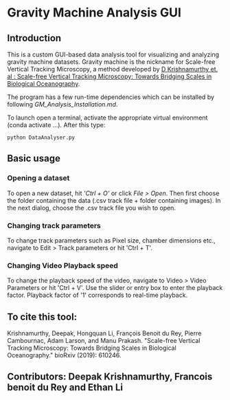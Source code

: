 # Gravity Machine Analysis GUI



## Introduction
This is a custom GUI-based data analysis tool for visualizing and analyzing gravity machine datasets. Gravity machine is the nickname for Scale-free Vertical Tracking Microscopy, a method developed by [D Krishnamurthy et. al : Scale-free Vertical Tracking Microscopy: Towards Bridging Scales in Biological Oceanography](https://doi.org/10.1101/610246). 

The program has a few run-time dependencies which can be installed by following *GM_Analysis_Installation.md*.

To launch open a terminal, activate the appropriate virtual environment (conda activate ...). After this type:
	
	python DataAnalyser.py

## Basic usage

### Opening a dataset
To open a new dataset, hit *'Ctrl + O'* or click *File > Open*. Then first choose the folder containing the data (.csv track file + folder containing images). In the next dialog, choose the .csv track file you wish to open.

### Changing track parameters
To change track parameters such as Pixel size, chamber dimensions etc., navigate to Edit > Track parameters or hit 'Ctrl + T'. 

### Changing Video Playback speed
To change the playback speed of the video, navigate to Video > Video Parameters or hit 'Ctrl + V'. Use the slider or entry box to enter the playback factor. Playback factor of '1' corresponds to real-time playback.


## To cite this tool:

Krishnamurthy, Deepak, Hongquan Li, François Benoit du Rey, Pierre Cambournac, Adam Larson, and Manu Prakash. "Scale-free Vertical Tracking Microscopy: Towards Bridging Scales in Biological Oceanography." bioRxiv (2019): 610246.




## Contributors: Deepak Krishnamurthy, Francois benoit du Rey and Ethan Li